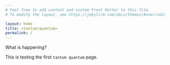 ```yaml
---
# Feel free to add content and custom Front Matter to this file.
# To modify the layout, see https://jekyllrb.com/docs/themes/#overriding-theme-defaults

layout: home
title: <tantum|quantum>
permalink: /
---
```

What is happening?

This is testing the first ``tantum quantum`` page.